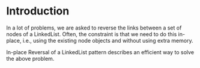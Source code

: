 # Introduction

In a lot of problems, we are asked to reverse the links between a set of nodes of a LinkedList. 
Often, the constraint is that we need to do this in-place, 
i.e., using the existing node objects and without using extra memory.

In-place Reversal of a LinkedList pattern describes an efficient way to solve the above problem. 